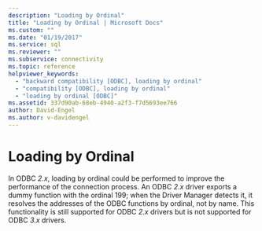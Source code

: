 ```yaml
---
description: "Loading by Ordinal"
title: "Loading by Ordinal | Microsoft Docs"
ms.custom: ""
ms.date: "01/19/2017"
ms.service: sql
ms.reviewer: ""
ms.subservice: connectivity
ms.topic: reference
helpviewer_keywords: 
  - "backward compatibility [ODBC], loading by ordinal"
  - "compatibility [ODBC], loading by ordinal"
  - "loading by ordinal [ODBC]"
ms.assetid: 337d90ab-68eb-4940-a2f3-f7d5693ee766
author: David-Engel
ms.author: v-davidengel
---
```

# Loading by Ordinal
In ODBC *2.x*, loading by ordinal could be performed to improve the performance of the connection process. An ODBC *2.x* driver exports a dummy function with the ordinal 199; when the Driver Manager detects it, it resolves the addresses of the ODBC functions by ordinal, not by name. This functionality is still supported for ODBC *2.x* drivers but is not supported for ODBC *3.x* drivers.
